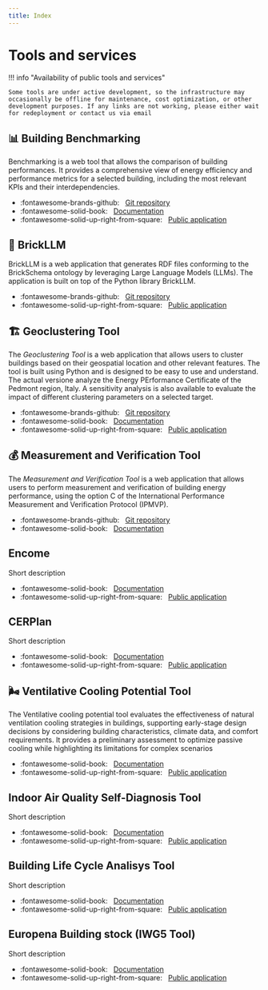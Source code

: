 ```yaml
---
title: Index
---
```


# Tools and services

!!! info "Availability of public tools and services"

    Some tools are under active development, so the infrastructure may occasionally be offline for maintenance, cost optimization, or other development purposes. If any links are not working, please either wait for redeployment or contact us via email 

## 📊 Building Benchmarking

Benchmarking is a web tool that allows the comparison of building performances. It provides a comprehensive view of energy efficiency and performance metrics for a selected building, including the most relevant KPIs and their interdependencies.

- :fontawesome-brands-github: &nbsp; [Git repository](https://github.com/EURAC-EEBgroup/MODERATE_building_benchmarking)
- :fontawesome-solid-book: &nbsp; [Documentation](benchmarking.md)
- :fontawesome-solid-up-right-from-square: &nbsp; [Public application](https://tools.eeb.eurac.edu/building_benchmarking/)

## 🧠 BrickLLM

BrickLLM is a web application that generates RDF files conforming to the BrickSchema ontology by leveraging Large Language Models (LLMs). The application is built on top of the Python library BrickLLM.

- :fontawesome-brands-github: &nbsp; [Git repository](https://github.com/EURAC-EEBgroup/BrickLLM-App)
- :fontawesome-solid-up-right-from-square: &nbsp; [Public application](https://tools.eeb.eurac.edu/brickllm/)

## 🏗️ Geoclustering Tool

The _Geoclustering Tool_ is a web application that allows users to cluster buildings based on their geospatial location and other relevant features. The tool is built using Python and is designed to be easy to use and understand. 
The actual versione analyze the Energy PErformance Certificate of the Pedmont region, Italy.
A sensitivity analysis is also available to evaluate the impact of different clustering parameters on a selected target.

- :fontawesome-brands-github: &nbsp; [Git repository](https://github.com/EURAC-EEBgroup/geoclustering_epc)
- :fontawesome-solid-book: &nbsp; [Documentation](geoclustering_tools.md)
- :fontawesome-solid-up-right-from-square: &nbsp; [Public application](https://tools.eeb.eurac.edu/epc_clustering/piemonte/)

## 💰 Measurement and Verification Tool

The _Measurement and Verification Tool_ is a web application that allows users to perform measurement and verification of building energy performance, using the option C of the International Performance Measurement and Verification Protocol (IPMVP).

- :fontawesome-brands-github: &nbsp; [Git repository](https://github.com/EURAC-EEBgroup/Measurement-and-verification)
- :fontawesome-solid-book: &nbsp; [Documentation](mea_and_ver.md)

## Encome 

Short description

<!-- - :fontawesome-brands-github: &nbsp; [Git repository]() -->
- :fontawesome-solid-book: &nbsp; [Documentation](Encome.md)
- :fontawesome-solid-up-right-from-square: &nbsp; [Public application](https://tools.eeb.eurac.edu/encome/)

## CERPlan

Short description

<!-- - :fontawesome-brands-github: &nbsp; [Git repository]() -->
- :fontawesome-solid-book: &nbsp; [Documentation](CERPlan.md)
- :fontawesome-solid-up-right-from-square: &nbsp; [Public application](https://cerplan.eurac.edu)

## 🌬️ Ventilative Cooling Potential Tool 

The Ventilative cooling potential tool evaluates the effectiveness of natural ventilation cooling strategies in buildings, supporting early-stage design decisions by considering building characteristics, climate data, and comfort requirements. It provides a preliminary assessment to optimize passive cooling while highlighting its limitations for complex scenarios

<!-- - :fontawesome-brands-github: &nbsp; [Git repository]() -->
- :fontawesome-solid-book: &nbsp; [Documentation](Ventilative_Cooling_Potential.md)
- :fontawesome-solid-up-right-from-square: &nbsp; [Public application](https://tools.eeb.eurac.edu/ventilative_cooling_potential/)

## Indoor Air Quality Self-Diagnosis Tool 

Short description

<!-- - :fontawesome-brands-github: &nbsp; [Git repository]() -->
- :fontawesome-solid-book: &nbsp; [Documentation](IAQ_Self_Diagnosis.md)
- :fontawesome-solid-up-right-from-square: &nbsp; [Public application](https://tools.eeb.eurac.edu/iaq_self_diagnosis/)

## Building Life Cycle Analisys Tool 

Short description

<!-- - :fontawesome-brands-github: &nbsp; [Git repository]() -->
- :fontawesome-solid-book: &nbsp; [Documentation](BLCA.md)
- :fontawesome-solid-up-right-from-square: &nbsp; [Public application](https://tools.eeb.eurac.edu/blca/)

## Europena Building stock (IWG5 Tool)

Short description

<!-- - :fontawesome-brands-github: &nbsp; [Git repository]() -->
- :fontawesome-solid-book: &nbsp; [Documentation](IWG5.md)
- :fontawesome-solid-up-right-from-square: &nbsp; [Public application](https://tools.eeb.eurac.edu/iwg5/)


